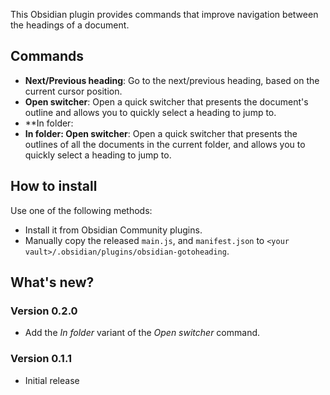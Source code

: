 This Obsidian plugin provides commands that improve navigation between the headings of a document.

## Commands

 - **Next/Previous heading**: Go to the next/previous heading, based on the current cursor position.
 - **Open switcher**: Open a quick switcher that presents the document's outline and allows you to quickly select a heading to jump to.
 - **In folder: 
 - **In folder: Open switcher**: Open a quick switcher that presents the outlines of all the documents in the current folder, and allows you to quickly select a heading to jump to.

## How to install

Use one of the following methods:

 - Install it from Obsidian Community plugins.
 - Manually copy the released `main.js`, and `manifest.json` to `<your vault>/.obsidian/plugins/obsidian-gotoheading`.

## What's new?

### Version 0.2.0

 - Add the _In folder_ variant of the _Open switcher_ command.

### Version 0.1.1

 - Initial release
